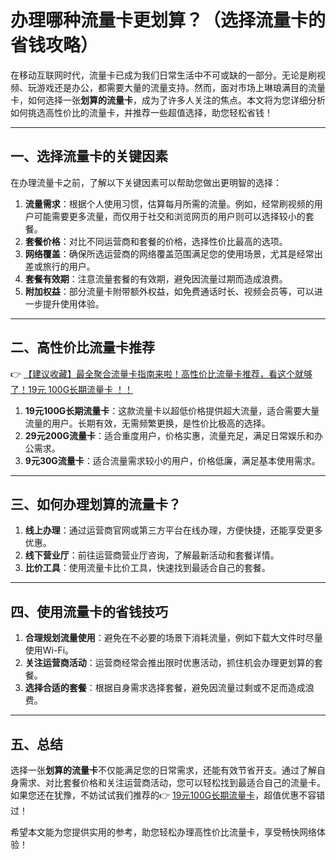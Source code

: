 # 办理哪种流量卡更划算？（选择流量卡的省钱攻略）

在移动互联网时代，流量卡已成为我们日常生活中不可或缺的一部分。无论是刷视频、玩游戏还是办公，都需要大量的流量支持。然而，面对市场上琳琅满目的流量卡，如何选择一张**划算的流量卡**，成为了许多人关注的焦点。本文将为您详细分析如何挑选高性价比的流量卡，并推荐一些超值选择，助您轻松省钱！

---

## 一、选择流量卡的关键因素

在办理流量卡之前，了解以下关键因素可以帮助您做出更明智的选择：

1. **流量需求**：根据个人使用习惯，估算每月所需的流量。例如，经常刷视频的用户可能需要更多流量，而仅用于社交和浏览网页的用户则可以选择较小的套餐。
2. **套餐价格**：对比不同运营商和套餐的价格，选择性价比最高的选项。
3. **网络覆盖**：确保所选运营商的网络覆盖范围满足您的使用场景，尤其是经常出差或旅行的用户。
4. **套餐有效期**：注意流量套餐的有效期，避免因流量过期而造成浪费。
5. **附加权益**：部分流量卡附带额外权益，如免费通话时长、视频会员等，可以进一步提升使用体验。

---

## 二、高性价比流量卡推荐

👉 [【建议收藏】最全聚合流量卡指南来啦！高性价比流量卡推荐，看这个就够了！19元 100G长期流量卡 ！！](https://bit.ly/Liuliangka)

1. **19元100G长期流量卡**：这款流量卡以超低价格提供超大流量，适合需要大量流量的用户。长期有效，无需频繁更换，是性价比极高的选择。
2. **29元200G流量卡**：适合重度用户，价格实惠，流量充足，满足日常娱乐和办公需求。
3. **9元30G流量卡**：适合流量需求较小的用户，价格低廉，满足基本使用需求。

---

## 三、如何办理划算的流量卡？

1. **线上办理**：通过运营商官网或第三方平台在线办理，方便快捷，还能享受更多优惠。
2. **线下营业厅**：前往运营商营业厅咨询，了解最新活动和套餐详情。
3. **比价工具**：使用流量卡比价工具，快速找到最适合自己的套餐。

---

## 四、使用流量卡的省钱技巧

1. **合理规划流量使用**：避免在不必要的场景下消耗流量，例如下载大文件时尽量使用Wi-Fi。
2. **关注运营商活动**：运营商经常会推出限时优惠活动，抓住机会办理更划算的套餐。
3. **选择合适的套餐**：根据自身需求选择套餐，避免因流量过剩或不足而造成浪费。

---

## 五、总结

选择一张**划算的流量卡**不仅能满足您的日常需求，还能有效节省开支。通过了解自身需求、对比套餐价格和关注运营商活动，您可以轻松找到最适合自己的流量卡。如果您还在犹豫，不妨试试我们推荐的👉 [19元100G长期流量卡](https://bit.ly/Liuliangka)，超值优惠不容错过！

希望本文能为您提供实用的参考，助您轻松办理高性价比流量卡，享受畅快网络体验！